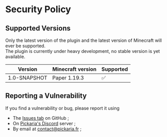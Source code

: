 # Security Policy

## Supported Versions

Only the latest version of the plugin and the latest version of Minecraft will ever be supported.  
The plugin is currently under heavy development, no stable version is yet available.

| Version      | Minecraft version | Supported          |
|--------------|-------------------|--------------------|
| 1.0-SNAPSHOT | Paper 1.19.3      | :white_check_mark: |

## Reporting a Vulnerability

If you find a vulnerability or bug, please report it using

- The [Issues tab](https://github.com/Pickaria/Deepslate/issues) on GitHub ;
- On [Pickaria's Discord](https://www.pickaria.fr/) server ;
- By email at contact@pickaria.fr ;
